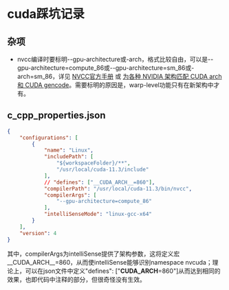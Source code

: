 # cuda踩坑记录

## 杂项

- nvcc编译时要标明--gpu-architecture或-arch，格式比较自由，可以是--gpu-architecture=compute_86或--gpu-architecture=sm_86或-arch=sm_86，详见 [NVCC官方手册](https://docs.nvidia.com/cuda/cuda-compiler-driver-nvcc/index.html#options-for-steering-gpu-code-generation) 或 [为各种 NVIDIA 架构匹配 CUDA arch 和 CUDA gencode](https://zhuanlan.zhihu.com/p/631850036)。需要标明的原因是，warp-level功能只有在新架构中才有。

## c_cpp_properties.json

```json
{
    "configurations": [
        {
            "name": "Linux",
            "includePath": [
                "${workspaceFolder}/**",
                "/usr/local/cuda-11.3/include"
            ],
            // "defines": ["__CUDA_ARCH__=860"],
            "compilerPath": "/usr/local/cuda-11.3/bin/nvcc",
            "compilerArgs": [
                "--gpu-architecture=compute_86"
            ],
            "intelliSenseMode": "linux-gcc-x64"
        }
    ],
    "version": 4
}
```

其中，compilerArgs为intelliSense提供了架构参数，这将定义宏__CUDA_ARCH__=860，从而使intelliSense能够识别namespace nvcuda；理论上，可以在json文件中定义"defines": ["__CUDA_ARCH__=860"]从而达到相同的效果，也即代码中注释的部分，但很奇怪没有生效。
